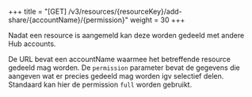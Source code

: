 +++
title = "[GET] /v3/resources/{resourceKey}/add-share/{accountName}/{permission}"
weight = 30
+++

Nadat een resource is aangemeld kan deze worden gedeeld met andere Hub accounts.

De URL bevat een accountName waarmee het betreffende resource gedeeld mag worden. De `permission` parameter bevat de gegevens die aangeven wat er precies gedeeld mag worden igv selectief delen. Standaard kan hier de permission `full` worden gebruikt.
